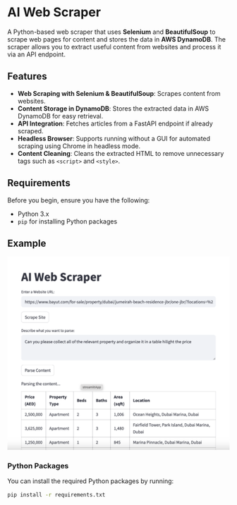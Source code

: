 # AI Web Scraper

A Python-based web scraper that uses **Selenium** and **BeautifulSoup** to scrape web pages for content and stores the data in **AWS DynamoDB**. The scraper allows you to extract useful content from websites and process it via an API endpoint.

## Features

- **Web Scraping with Selenium & BeautifulSoup**: Scrapes content from websites.
- **Content Storage in DynamoDB**: Stores the extracted data in AWS DynamoDB for easy retrieval.
- **API Integration**: Fetches articles from a FastAPI endpoint if already scraped.
- **Headless Browser**: Supports running without a GUI for automated scraping using Chrome in headless mode.
- **Content Cleaning**: Cleans the extracted HTML to remove unnecessary tags such as `<script>` and `<style>`.

## Requirements

Before you begin, ensure you have the following:

- Python 3.x
- `pip` for installing Python packages

## Example

![Scraped Content Example](assets/example-scraped-content.png)


### Python Packages
You can install the required Python packages by running:

```bash
pip install -r requirements.txt

